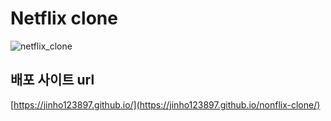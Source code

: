# Netflix clone

![netflix_clone](https://github.com/jinho123897/nonflix-clone/assets/100816947/04708bd8-60e4-4da3-ac1a-33aa425a4f02)

## 배포 사이트 url
[https://jinho123897.github.io/](https://jinho123897.github.io/nonflix-clone/)
